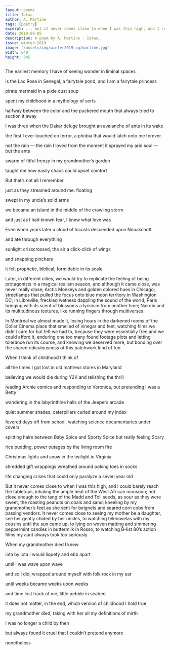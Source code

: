 ```yaml
---
layout: poems
title: Iotas
author: A. Martine
tags: [poetry]
excerpt: ... but it never comes close to when I was this high, and I could barely reach the tabletops, inhaling the ample heat of the West African monsoon ...
date: 2019-06-05
description: A poem by A. Martine - Iotas.
issue: winter-2019
image: '/assets/img/winter2019_og/martine.jpg'
width: 640
height: 345
---
```

<div class="stanza">
<p class="poemline">The earliest memory I have of seeing wonder in liminal spaces</p>
<p class="poemline">is the Lac Rose in Senegal, a fairytale pond, and I am a fairytale princess</p>
<p class="poemline">pirate mermaid in a pixie dust soup</p>
<p class="poemline">spent my childhood in a mythology of sorts</p>
<p class="poemline">halfway between the color and the puckered mouth that always tried to suction it away</p>
</div>
<div class="stanza">
<p class="poemline">I was three when the Dakar deluge brought an avalanche of ants in its wake</p>
<p class="poemline">the first I ever touched on terror, a phobia that would latch onto me forever</p>
<p class="poemline">not the rain — the rain I loved from the moment it sprayed my arid soul — but the ants</p>
<p class="poemline">swarm of fitful frenzy in my grandmother’s garden</p>
<p class="poemline">taught me how easily chaos could upset comfort</p>
</div>
<div class="stanza">
<p class="poemline">But that’s not all I remember</p>
<p class="poemline">just as they streamed around me: floating</p>
<p class="poemline">swept in my uncle’s solid arms</p>
<p class="poemline">we became an island in the middle of the crawling storm</p>
<p class="poemline">and just as I had known fear, I knew what love was</p>
</div>
<div class="stanza">
<p class="poemline">Even when years later a cloud of locusts descended upon Nouakchott</p>
<p class="poemline">and ate through everything</p>
<p class="poemline">sunlight crisscrossed, the air a click-click of wings </p>
<p class="poemline">and snapping pinchers </p>
<p class="poemline">it felt prophetic, biblical, formidable in its scale</p>
</div>

<p>Later, in different cities, we would try to replicate the feeling of being protagonists in a magical realism season, and although it came close, was never really close; Arctic Monkeys and golden colored hues in Chicago; streetlamps that pulled the focus onto blue moon territory in Washington DC; in Libreville, freckled wetness dappling the sound of the world; Paris bringing with its scent of blossoms a lyricism from another time; Nairobi and its multitudinous textures, like running fingers through multiverses</p>


<p>In Montréal we almost made it, losing hours in the darkened rooms of the Dollar Cinema place that smelled of vinegar and feet, watching films we didn’t care for but felt we had to, because they were essentially free and we could afford it, enduring one too many found footage plots and letting tolerance run its course, and knowing we deserved more, but bonding over the shared ridiculousness of this patchwork kind of fun</p>

<div class="stanza">
<p class="poemline">When I think of childhood I think of</p>
<p class="poemline">all the times I got lost in old mattress stores in Maryland</p>
<p class="poemline">believing we would die during Y2K and relishing the thrill</p>
<p class="poemline">reading Archie comics and responding to Veronica, but pretending I was a Betty</p>
<p class="poemline">wandering in the labyrinthine halls of the Jeepers arcade</p>
<p class="poemline">quiet summer shades, caterpillars curled around my index</p>
<p class="poemline">fevered days off from school, watching science documentaries under covers</p>
<p class="poemline">splitting hairs between Baby Spice and Sporty Spice but really feeling Scary</p>
<p class="poemline">rice pudding, power outages by the living room fire</p>
<p class="poemline">Christmas lights and snow in the twilight in Virginia</p>
<p class="poemline">shredded gift wrappings wreathed around poking toes in socks</p>
<p class="poemline">life changing crises that could only paralyze a seven year old</p>
</div>

<p>But it never comes close to when I was this high, and I could barely reach the tabletops, inhaling the ample heat of the West African monsoon; not close enough to the tang of the Madd and Toll seeds, as sour as they were sweet, the roasting peanuts on coals and sand; kneeling by my grandmother’s feet as she sent for beignets and seared corn cobs from passing vendors. It never comes close to seeing my mother be a daughter, see her gently chided by her uncles, to watching telenovelas with my cousins until the sun came up, to lying on woven matting and simmering peppermint candies in buttermilk in Rosso, to watching B-list 80’s action films my aunt always took too seriously</p>

<div class="stanza">
<p class="poemline">When my grandmother died I knew</p>
<p class="poemline">iota by iota I would liquefy and ebb apart</p>
<p class="poemline">until I was wave upon wave</p>
<p class="poemline">and so I did, wrapped around myself with folk rock in my ear</p>
<p class="poemline">until weeks became weeks upon weeks</p>
<p class="poemline">and time lost track of me, little pebble in seabed</p>
<p class="poemline">it does not matter, in the end, which version of childhood I hold true</p>
<p class="poemline">my grandmother died, taking with her all my definitions of mirth</p>
<p class="poemline">I was no longer a child by then</p>
<p class="poemline">but always found it cruel that I couldn’t pretend anymore</p>
<p class="poemline">nonetheless</p>
</div>
